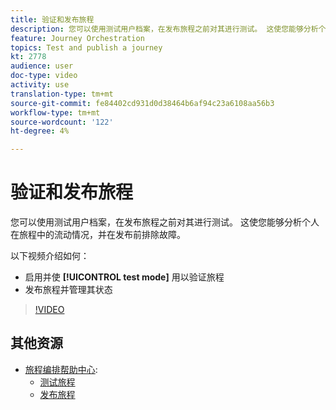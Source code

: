 ```yaml
---
title: 验证和发布旅程
description: 您可以使用测试用户档案，在发布旅程之前对其进行测试。 这使您能够分析个人在旅程中的流动情况，并在发布前排除故障。
feature: Journey Orchestration
topics: Test and publish a journey
kt: 2778
audience: user
doc-type: video
activity: use
translation-type: tm+mt
source-git-commit: fe84402cd931d0d38464b6af94c23a6108aa56b3
workflow-type: tm+mt
source-wordcount: '122'
ht-degree: 4%

---
```



# 验证和发布旅程

您可以使用测试用户档案，在发布旅程之前对其进行测试。 这使您能够分析个人在旅程中的流动情况，并在发布前排除故障。

以下视频介绍如何：

* 启用并使 **[!UICONTROL test mode]** 用以验证旅程
* 发布旅程并管理其状态

>[!VIDEO](https://video.tv.adobe.com/v/30066?quality=12)

## 其他资源

* [旅程编排帮助中心](https://docs.adobe.com/content/help/en/journeys/using/journey-orchestration-home.html):
   * [测试旅程](https://docs.adobe.com/content/help/en/journeys/using/building-journeys/journeytesting.html)
   * [发布旅程](https://docs.adobe.com/content/help/en/journeys/using/building-journeys/journeypublication.html)
